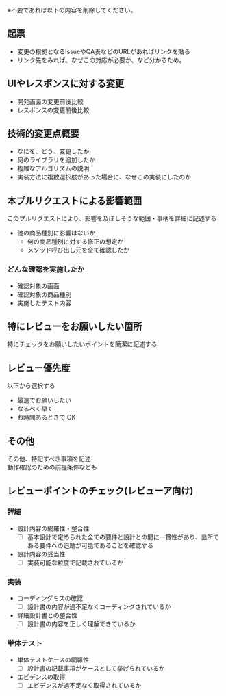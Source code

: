 ※不要であれば以下の内容を削除してください。

## 起票
- 変更の根拠となるIssueやQA表などのURLがあればリンクを貼る
- リンク先をみれば、なぜこの対応が必要か、など分かるため。

## UIやレスポンスに対する変更
- 開発画面の変更前後比較
- レスポンスの変更前後比較

## 技術的変更点概要
- なにを、どう、変更したか
- 何のライブラリを追加したか
- 複雑なアルゴリズムの説明
- 実装方法に複数選択肢があった場合に、なぜこの実装にしたのか

## 本プルリクエストによる影響範囲
このプルリクエストにより、影響を及ぼしそうな範囲・事柄を詳細に記述する
- 他の商品種別に影響はないか
  - 何の商品種別に対する修正の想定か
  - メソッド呼び出し元を全て確認したか

### どんな確認を実施したか
- 確認対象の画面
- 確認対象の商品種別
- 実施したテスト内容

## 特にレビューをお願いしたい箇所
特にチェックをお願いしたいポイントを簡潔に記述する

## レビュー優先度
以下から選択する
- 最速でお願いしたい
- なるべく早く
- お時間あるときで OK

## その他
その他、特記すべき事項を記述  
動作確認のための前提条件なども

## レビューポイントのチェック(レビューア向け)
### 詳細
 - 設計内容の網羅性・整合性
   - [ ] 基本設計で定められた全ての要件と設計との間に一貫性があり、出所である要件への追跡が可能であることを確認する
 - 設計内容の妥当性
   - [ ] 実装可能な粒度で記載されているか
### 実装
 - コーディングミスの確認
   - [ ] 設計書の内容が過不足なくコーディングされているか
 - 詳細設計書との整合性
   - [ ] 設計書の内容を正しく理解できているか
### 単体テスト
 - 単体テストケースの網羅性
   - [ ] 設計書の記載事項がケースとして挙げられているか
 - エビデンスの取得
   - [ ] エビデンスが過不足なく取得されているか
